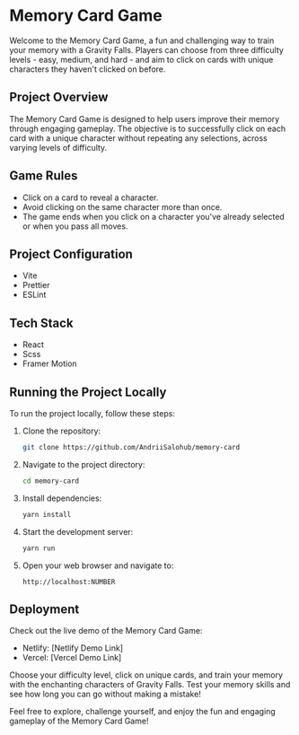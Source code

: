 # Memory Card Game

Welcome to the Memory Card Game, a fun and challenging way to train your memory with a Gravity Falls. Players can choose from three difficulty levels - easy, medium, and hard - and aim to click on cards with unique characters they haven't clicked on before.

## Project Overview

The Memory Card Game is designed to help users improve their memory through engaging gameplay. The objective is to successfully click on each card with a unique character without repeating any selections, across varying levels of difficulty.

## Game Rules

- Click on a card to reveal a character.
- Avoid clicking on the same character more than once.
- The game ends when you click on a character you've already selected or when you pass all moves.

## Project Configuration

- Vite
- Prettier
- ESLint

## Tech Stack

- React
- Scss
- Framer Motion

## Running the Project Locally

To run the project locally, follow these steps:

1. Clone the repository:

   ```bash
   git clone https://github.com/AndriiSalohub/memory-card
   ```

2. Navigate to the project directory:

   ```bash
   cd memory-card
   ```

3. Install dependencies:

   ```bash
   yarn install
   ```

4. Start the development server:

   ```bash
   yarn run
   ```

5. Open your web browser and navigate to:

   ```
   http://localhost:NUMBER
   ```

## Deployment

Check out the live demo of the Memory Card Game:

- Netlify: [Netlify Demo Link]
- Vercel: [Vercel Demo Link]

Choose your difficulty level, click on unique cards, and train your memory with the enchanting characters of Gravity Falls. Test your memory skills and see how long you can go without making a mistake!

Feel free to explore, challenge yourself, and enjoy the fun and engaging gameplay of the Memory Card Game!
